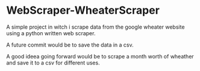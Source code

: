 # WebScraper-WheaterScraper

A simple project in witch i scrape data from the google wheater website using a python written web scraper.


A future commit would be to save the data in a csv.

A good ideea going forward would be to scrape a month worth of wheather and save it to a csv for different uses.
